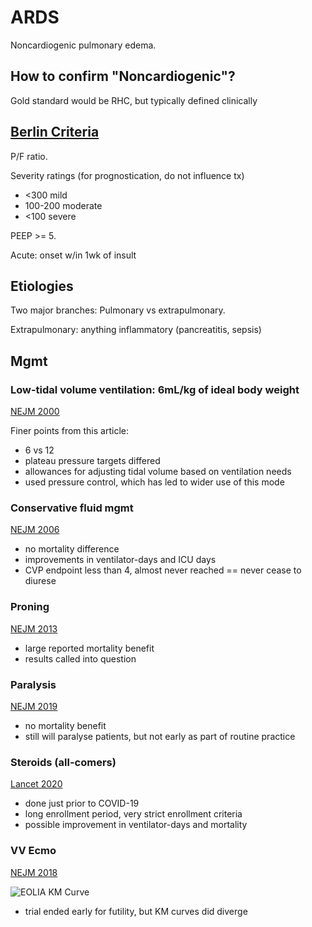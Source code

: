 # ARDS

Noncardiogenic pulmonary edema.

## How to confirm "Noncardiogenic"?

Gold standard would be RHC, 
but typically defined clinically

## [Berlin Criteria](https://www.mdcalc.com/berlin-criteria-acute-respiratory-distress-syndrome#evidence)

P/F ratio. 

Severity ratings (for prognostication, do not influence tx)

- <300 mild
- 100-200 moderate
- <100 severe

PEEP >= 5.

Acute: onset w/in 1wk of insult

## Etiologies

Two major branches:
Pulmonary vs extrapulmonary.

Extrapulmonary: anything inflammatory (pancreatitis, sepsis)


## Mgmt

### Low-tidal volume ventilation: 6mL/kg of ideal body weight

[NEJM 2000](https://www.nejm.org/doi/full/10.1056/nejm200005043421801)

Finer points from this article:

- 6 vs 12
- plateau pressure targets differed
- allowances for adjusting tidal volume based on ventilation needs
- used pressure control, which has led to wider use of this mode

### Conservative fluid mgmt

[NEJM 2006](https://www.nejm.org/doi/full/10.1056/nejmoa062200)

- no mortality difference
- improvements in ventilator-days and ICU days
- CVP endpoint less than 4, almost never reached == never cease to diurese

### Proning

[NEJM 2013](https://www.nejm.org/doi/full/10.1056/nejmoa1214103)

- large reported mortality benefit
- results called into question

### Paralysis

[NEJM 2019](https://www.nejm.org/doi/full/10.1056/nejmoa1901686)

- no mortality benefit
- still will paralyse patients, but not early as part of routine practice

### Steroids (all-comers)

[Lancet 2020](https://pubmed.ncbi.nlm.nih.gov/32043986/)

- done just prior to COVID-19
- long enrollment period, very strict enrollment criteria
- possible improvement in ventilator-days and mortality

### VV Ecmo

[NEJM 2018](https://www.nejm.org/doi/full/10.1056/NEJMoa1800385)

![EOLIA KM Curve](https://www.nejm.org/na101/home/literatum/publisher/mms/journals/content/nejm/2018/nejm_2018.378.issue-21/nejmoa1800385/20190311/images/img_medium/nejmoa1800385_f2.jpeg)

- trial ended early for futility, but KM curves did diverge
